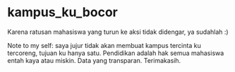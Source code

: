 # kampus_ku_bocor
Karena ratusan mahasiswa yang turun ke aksi tidak didengar, ya sudahlah :)


Note to my self: 
saya jujur tidak akan membuat kampus tercinta ku tercoreng, tujuan ku hanya satu. Pendidikan adalah hak semua mahasiswa entah kaya atau miskin. Data yang transparan. Terimakasih.




